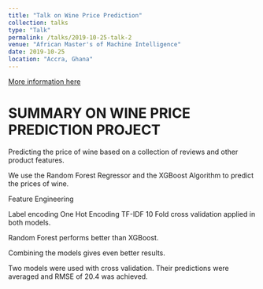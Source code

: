 ```yaml
---
title: "Talk on Wine Price Prediction"
collection: talks
type: "Talk"
permalink: /talks/2019-10-25-talk-2
venue: "African Master's of Machine Intelligence"
date: 2019-10-25
location: "Accra, Ghana"
---
```


[More information here](https://github.com/EmmanuelOwusu/Wine-Price-Prediction)

# SUMMARY ON WINE PRICE PREDICTION PROJECT


Predicting the price of wine based on a collection of reviews and other product features.

We use the Random Forest Regressor and the XGBoost Algorithm to predict the prices of wine.

Feature Engineering

Label encoding
One Hot Encoding
TF-IDF
10 Fold cross validation applied in both models.

Random Forest performs better than XGBoost.

Combining the models gives even better results.

Two models were used with cross validation. Their predictions were averaged and RMSE of 20.4 was achieved.
